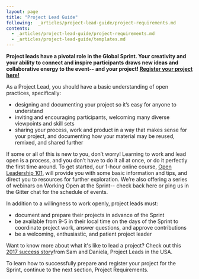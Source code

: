 ```yaml
---
layout: page
title: "Project Lead Guide"
following:  _articles/project-lead-guide/project-requirements.md
contents:
  - _articles/project-lead-guide/project-requirements.md
  - _articles/project-lead-guide/templates.md
---
```


**Project leads have a pivotal role in the Global Sprint. Your creativity and your ability to connect and inspire participants draws new ideas and collaborative energy to the event-- and your project! [Register your project here!](https://goo.gl/forms/cH9pQifDvnnYlrd73)**

As a Project Lead, you should have a basic understanding of open practices, specifically:

* designing and documenting your project so it’s easy for anyone to understand
* inviting and encouraging participants, welcoming many diverse viewpoints and skill sets
* sharing your process, work and product in a way that makes sense for your project, and documenting how your material may be reused, remixed, and shared further

If some or all of this is new to you, don’t worry! Learning to work and lead open is a process, and you don’t have to do it all at once, or do it perfectly the first time around. To get started, our 1-hour online course, [Open Leadership 101](https://mozilla.teachable.com/p/open-leadership-101), will provide you with some basic information and tips, and direct you to resources for further exploration. We’re also offering a series of webinars on Working Open at the Sprint-- check back here or ping us in the Gitter chat for the schedule of events.

In addition to a willingness to work openly, project leads must:
* document and prepare their projects in advance of the Sprint
* be available from 9-5 in their local time on the days of the Sprint to coordinate project work, answer questions, and approve contributions
* be a welcoming, enthusiastic, and patient project leader

Want to know more about what it's like to lead a project? Check out this [2017 success story](https://medium.com/read-write-participate/daniela-and-sam-project-co-leads-a-global-sprint-2017-story-5f1fcfafb5a5)from Sam and Daniela, Project Leads in the USA.

To learn how to successfully prepare and register your project for the Sprint, continue to the next section, Project Requirements.
